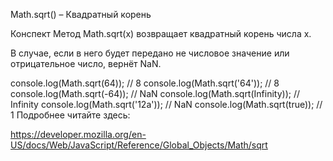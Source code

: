 Math.sqrt() – Квадратный корень

Конспект
Метод Math.sqrt(x) возвращает квадратный корень числа x.

В случае, если в него будет передано не числовое значение или отрицательное число, вернёт NaN.

console.log(Math.sqrt(64)); // 8 
console.log(Math.sqrt('64')); // 8 
console.log(Math.sqrt(-64)); // NaN
console.log(Math.sqrt(Infinity)); // Infinity
console.log(Math.sqrt('12a')); // NaN
console.log(Math.sqrt(true)); // 1 
Подробнее читайте здесь:

https://developer.mozilla.org/en-US/docs/Web/JavaScript/Reference/Global_Objects/Math/sqrt
